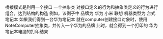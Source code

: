 桥接模式是利用一个接口  一个抽象类
对接口定义的行为和抽象类定义的行为进行组合，达到结构的构造
例如，该例子中
品牌为  华为  小米  联想
机器类型为  台式  笔记本
如果我们得到一台华为笔记本
就在computer创建接口对象时，使用NoteComputer抽象类，并传入一个华为的品牌
此时，就会得到一个打印的 华为笔记本电脑的打印结果